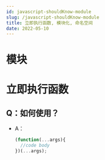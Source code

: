 ```yaml
---
id: javascript-shouldKnow-module
slug: /javascript-shouldKnow-module
title: 立即执行函数, 模块化, 命名空间
date: 2022-05-10
---
```

# 模块

# 立即执行函数

## Q：如何使用？

* A：

  ````javascript
  (function(...args){   
    //code body
  })(...args);
  ````

  